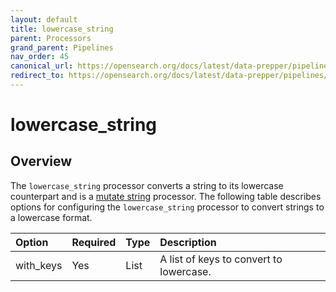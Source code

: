 ```yaml
---
layout: default
title: lowercase_string
parent: Processors
grand_parent: Pipelines
nav_order: 45
canonical_url: https://opensearch.org/docs/latest/data-prepper/pipelines/configuration/processors/lowercase-string/
redirect_to: https://opensearch.org/docs/latest/data-prepper/pipelines/configuration/processors/lowercase-string/
---
```


# lowercase_string

## Overview

The `lowercase_string` processor converts a string to its lowercase counterpart and is a [mutate string](https://github.com/opensearch-project/data-prepper/tree/main/data-prepper-plugins/mutate-string-processors#mutate-string-processors) processor. The following table describes options for configuring the `lowercase_string` processor to convert strings to a lowercase format.

Option | Required | Type | Description
:--- | :--- | :--- | :---
with_keys | Yes | List | A list of keys to convert to lowercase.

<!---## Configuration

Content will be added to this section.

## Metrics

Content will be added to this section.--->
